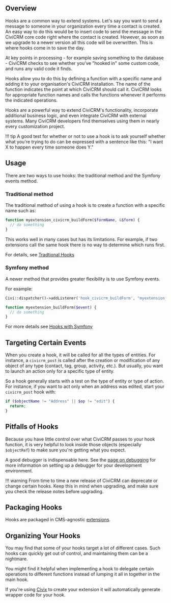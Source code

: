 ## Overview

Hooks are a common way to extend systems. Let's say you want to send a
message to someone in your organization every time a contact is created. An
easy way to do this would be to insert code to send the message in the
CiviCRM core code right where the contact is created. However, as soon as we
upgrade to a newer version all this code will be overwritten. This is where
hooks come in to save the day.

At key points in processing - for example saving
something to the database - CiviCRM checks to see whether you've "hooked in"
some custom code, and runs any valid code it finds.

Hooks allow you to do this by defining a function with a specific name and
adding it to your organisation's CiviCRM installation. The name of the
function indicates the point at which CiviCRM should call it. CiviCRM looks
for appropriate function names and calls the functions whenever it performs
the indicated operations.

Hooks are a powerful way to extend CiviCRM's functionality, incorporate
additional business logic, and even integrate CiviCRM with external systems.
Many CiviCRM developers find themselves using them in nearly every customization
project.

!!! tip
    A good test for whether or not to use a hook is to ask yourself whether
    what you're trying to do can be expressed with a sentence like this: "I want
    X to happen every time someone does Y."

## Usage

There are two ways to use hooks: the traditional method and the Symfony events method.

### Traditional method

The traditional method of using a hook is to create a function with a specific name such as:

```php
function myextension_civicrm_buildForm($formName, &$form) {
  // do something
}
```

This works well in many cases but has its limitations.  For example, if two extensions call the same hook there is no way to determine which runs first.

For details, see [Tradtional Hooks](/hooks/traditional.md)

### Symfony method

A newer method that provides greater flexibility is to use Symfony events.

For example:

```php
Civi::dispatcher()->addListener('hook_civicrm_buildForm', "myextension_buildForm", $priority);

function myextension_buildForm($event) {
  // do something
}
```

For more details see [Hooks with Symfony](/hooks/symfony.md)

## Targeting Certain Events

When you create a hook, it will be called for all the types of entities. For
instance, a `civicrm_post` is called after the creation or modification of any
object of any type (contact, tag, group, activity, etc.). But usually, you want
to launch an action only for a specific type of entity.

So a hook generally starts with a test on the type of entity or type of action.
For instance, if you want to act only when an address was edited, start your
`civicrm_post` hook with:

```php
if ($objectName != "Address" || $op != "edit") {
  return;
}
```

## Pitfalls of Hooks

Because you have little control over what CiviCRM passes to your hook function,
it is very helpful to look inside those objects (especially `$objectRef`) to
make sure you're getting what you expect.

A good debugger is indispensable here. See the
[page on debugging](/tools/debugging.md) for more information on setting up
 a debugger for your development environment.

!!! warning
    From time to time a new release of CiviCRM can deprecate or change
    certain hooks. Keep this in mind when upgrading, and make sure you
    check the release notes before upgrading.

## Packaging Hooks

Hooks are packaged in CMS-agnostic [extensions](/extensions/index.md).

## Organizing Your Hooks

You may find that some of your hooks target a lot of different cases. Such
hooks can quickly get out of control, and maintaining them can be a nightmare.

You might find it helpful when implementing a hook to delegate certain
operations to different functions instead of lumping it all in together in
the main hook.

If you're using [Civix](/extensions/civix.md) to create your extension it will
automatically generate wrapper code for your hook.
